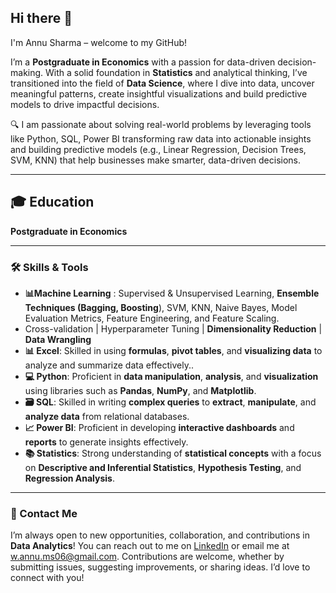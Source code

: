## Hi there 👋
I'm Annu Sharma – welcome to my GitHub!

I’m a **Postgraduate in Economics** with a passion for data-driven decision-making. With a solid foundation in **Statistics** and analytical thinking, I’ve transitioned into the field of **Data Science**, 
where I dive into data, uncover meaningful patterns, create insightful visualizations and build predictive models to drive impactful decisions.

🔍 I am passionate about solving real-world problems by leveraging tools like Python, SQL, Power BI transforming  raw data into actionable insights and building predictive models (e.g., Linear Regression, Decision Trees, SVM, KNN) that help businesses make smarter, data-driven decisions.

------------------------------------

## 🎓 **Education**
**Postgraduate in Economics**

-----------------------------------

### 🛠️ Skills & Tools

- **📊Machine Learning** : Supervised & Unsupervised Learning, **Ensemble Techniques (Bagging, Boosting**), SVM, KNN, Naive Bayes, Model Evaluation Metrics, Feature Engineering, and Feature Scaling.
- Cross-validation | Hyperparameter Tuning  | **Dimensionality Reduction** | **Data Wrangling**
- **📊 Excel**: Skilled in using **formulas**, **pivot tables**, and **visualizing data** to analyze and summarize data effectively..
- **💻 Python**: Proficient in **data manipulation**, **analysis**, and **visualization** using libraries such as **Pandas**, **NumPy**, and **Matplotlib**.
- **🗃️ SQL**: Skilled in writing **complex queries** to **extract**, **manipulate**, and **analyze data** from relational databases.
- **📈 Power BI**: Proficient in developing **interactive dashboards** and **reports** to generate insights effectively.
- **📚 Statistics**: Strong understanding of **statistical concepts** with a focus on **Descriptive and Inferential Statistics**, **Hypothesis Testing**, and **Regression Analysis**.

----------------------------------


### 💬 Contact Me
I’m always open to new opportunities, collaboration, and contributions in **Data Analytics**! You can reach out to me on [LinkedIn](https://www.linkedin.com/in/annu-sharma06/) or email me at [w.annu.ms06@gmail.com](mailto:w.annu.ms06@gmail.com). Contributions are welcome, whether by submitting issues, suggesting improvements, or sharing ideas. I’d love to connect with you!


